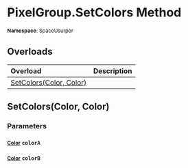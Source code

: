 # PixelGroup.SetColors Method

<small>**Namespace**: SpaceUsurper</small>

## Overloads

<div markdown="1" class="member-table">

| Overload | Description |
| :------- | ----------- |
| [SetColors(Color, Color)](#Color_Color_) |  | 

</div>

## SetColors(Color, Color)
### Parameters
#### <small>[Color](https://docs.unity3d.com/ScriptReference/Color.html)</small> `colorA`

#### <small>[Color](https://docs.unity3d.com/ScriptReference/Color.html)</small> `colorB`

